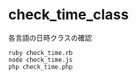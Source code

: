 # check_time_class

各言語の日時クラスの確認

```shell script
ruby check_time.rb
node check_time.js
php check_time.php
```